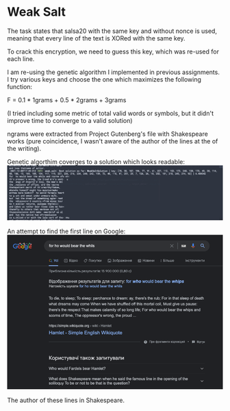 # Weak Salt

The task states that salsa20 with the same key and without nonce is used, meaning that every line of the 
text is XORed with the same key.

To crack this encryption, we need to guess this key, which was re-used for each line.

I am re-using the genetic algorithm I implemented in previous assignments.
I try various keys and choose the one which maximizes the following function:

F = 0.1 * 1grams + 0.5 * 2grams + 3grams

(I tried including some metric of total valid words or symbols, but it didn't improve time to converge to a valid solution)

ngrams were extracted from Project Gutenberg's file with Shakespeare works (pure coincidence, I wasn't aware of the author of the lines at the of the writing).

Genetic algorthim coverges to a solution which looks readable:
![solution](assets/solution.png)

An attempt to find the first line on Google:
![google](assets/google.png)

The author of these lines in Shakespeare.